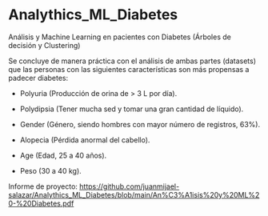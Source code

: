 # Analythics_ML_Diabetes
Análisis y Machine Learning en pacientes con Diabetes (Árboles de decisión y Clustering)

Se concluye de manera práctica con el análisis de ambas partes (datasets) que las personas con las siguientes características son más propensas a padecer diabetes: 

* Polyuria (Producción de orina de > 3 L por día). 

* Polydipsia (Tener mucha sed y tomar una gran cantidad de líquido). 

* Gender (Género, siendo hombres con mayor número de registros, 63%). 

* Alopecia (Pérdida anormal del cabello). 

* Age (Edad, 25 a 40 años). 

* Peso (30 a 40 kg).

Informe de proyecto: https://github.com/juanmijael-salazar/Analythics_ML_Diabetes/blob/main/An%C3%A1isis%20y%20ML%20-%20Diabetes.pdf
